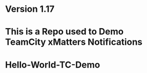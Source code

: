 # Version 1.17

# This is a Repo used to Demo TeamCity xMatters Notifications

# Hello-World-TC-Demo
